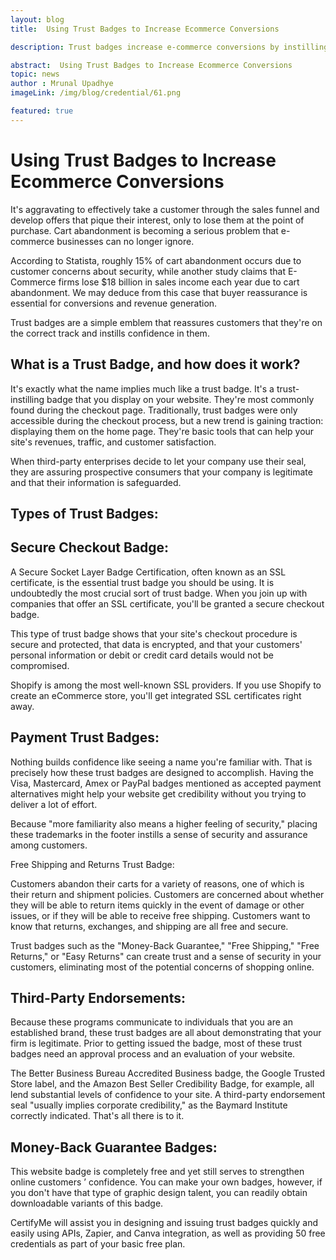 ```yaml
---
layout: blog
title:  Using Trust Badges to Increase Ecommerce Conversions

description: Trust badges increase e-commerce conversions by instilling confidence through secure checkout, payment options, and endorsements.

abstract:  Using Trust Badges to Increase Ecommerce Conversions
topic: news
author : Mrunal Upadhye
imageLink: /img/blog/credential/61.png

featured: true
---
```


# Using Trust Badges to Increase Ecommerce Conversions


It's aggravating to effectively take a customer through the sales funnel and develop offers that pique their interest, only to lose them at the point of purchase. Cart abandonment is becoming a serious problem that e-commerce businesses can no longer ignore.

According to Statista, roughly 15% of cart abandonment occurs due to customer concerns about security, while another study claims that E-Commerce firms lose $18 billion in sales income each year due to cart abandonment. We may deduce from this case that buyer reassurance is essential for conversions and revenue generation.

Trust badges are a simple emblem that reassures customers that they're on the correct track and instills confidence in them.

## What is a Trust Badge, and how does it work?

It's exactly what the name implies much like a trust badge. It's a trust-instilling badge that you display on your website. They're most commonly found during the checkout page. Traditionally, trust badges were only accessible during the checkout process, but a new trend is gaining traction: displaying them on the home page. They're basic tools that can help your site's revenues, traffic, and customer satisfaction.

When third-party enterprises decide to let your company use their seal, they are assuring prospective consumers that your company is legitimate and that their information is safeguarded. 

## Types of Trust Badges:

## Secure Checkout Badge:

A Secure Socket Layer Badge Certification, often known as an SSL certificate, is the essential trust badge you should be using. It is undoubtedly the most crucial sort of trust badge. When you join up with companies that offer an SSL certificate, you'll be granted a secure checkout badge.

This type of trust badge shows that your site's checkout procedure is secure and protected, that data is encrypted, and that your customers' personal information or debit or credit card details would not be compromised.

Shopify is among the most well-known SSL providers. If you use Shopify to create an eCommerce store, you'll get integrated SSL certificates right away.


## Payment Trust Badges:

Nothing builds confidence like seeing a name you're familiar with. That is precisely how these trust badges are designed to accomplish. Having the Visa, Mastercard, Amex or PayPal badges mentioned as accepted payment alternatives might help your website get credibility without you trying to deliver a lot of effort.

Because "more familiarity also means a higher feeling of security," placing these trademarks in the footer instills a sense of security and assurance among customers.

Free Shipping and Returns Trust Badge:

Customers abandon their carts for a variety of reasons, one of which is their return and shipment policies. Customers are concerned about whether they will be able to return items quickly in the event of damage or other issues, or if they will be able to receive free shipping. Customers want to know that returns, exchanges, and shipping are all free and secure. 

Trust badges such as the "Money-Back Guarantee," "Free Shipping," "Free Returns," or "Easy Returns" can create trust and a sense of security in your customers, eliminating most of the potential concerns of shopping online.

## Third-Party Endorsements:

Because these programs communicate to individuals that you are an established brand, these trust badges are all about demonstrating that your firm is legitimate. Prior to getting issued the badge, most of these trust badges need an approval process and an evaluation of your website.

The Better Business Bureau Accredited Business badge, the Google Trusted Store label, and the Amazon Best Seller Credibility Badge, for example, all lend substantial levels of confidence to your site. A third-party endorsement seal "usually implies corporate credibility," as the Baymard Institute correctly indicated. That's all there is to it.

## Money-Back Guarantee Badges:

This website badge is completely free and yet still serves to strengthen online customers ’ confidence. You can make your own badges, however, if you don't have that type of graphic design talent, you can readily obtain downloadable variants of this badge.

CertifyMe will assist you in designing and issuing trust badges quickly and easily using APIs, Zapier, and Canva integration, as well as providing 50 free credentials as part of your basic free plan.
